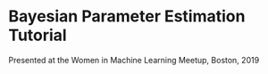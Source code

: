 # Bayesian Parameter Estimation Tutorial

Presented at the Women in Machine Learning Meetup, Boston, 2019
